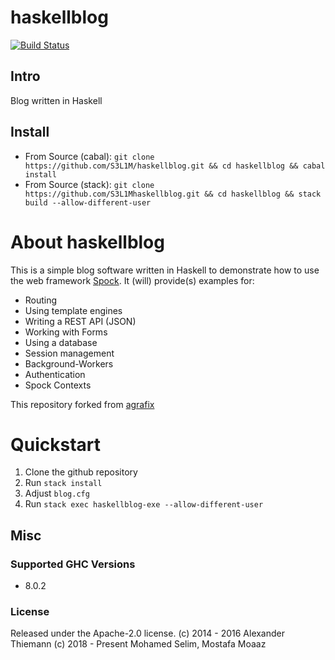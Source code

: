 haskellblog
=====

[![Build Status](https://travis-ci.org/agrafix/funblog.svg)](https://travis-ci.org/agrafix/funblog)


## Intro


Blog written in Haskell


## Install

* From Source (cabal): `git clone https://github.com/S3L1M/haskellblog.git && cd haskellblog && cabal install`
* From Source (stack): `git clone https://github.com/S3L1Mhaskellblog.git && cd haskellblog && stack build --allow-different-user`

# About haskellblog

This is a simple blog software written in Haskell to demonstrate how to
use the web framework [Spock](http://github.com/agrafix/Spock). It
(will) provide(s) examples for:

* Routing
* Using template engines
* Writing a REST API (JSON)
* Working with Forms
* Using a database
* Session management
* Background-Workers
* Authentication
* Spock Contexts

This repository forked from [agrafix](http://github.com/agrafix/funblog)

# Quickstart

1. Clone the github repository
2. Run `stack install`
3. Adjust `blog.cfg`
4. Run `stack exec haskellblog-exe --allow-different-user`

## Misc

### Supported GHC Versions

* 8.0.2

### License

Released under the Apache-2.0 license.
(c) 2014 - 2016 Alexander Thiemann
(c) 2018 - Present Mohamed Selim, Mostafa Moaaz
